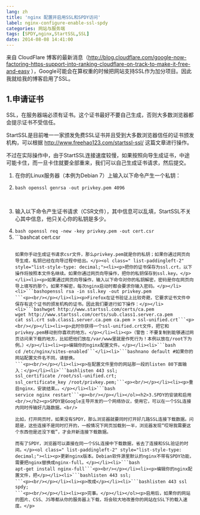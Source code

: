```yaml
---
lang: zh
title: 'nginx 配置并启用SSL和SPDY访问'
label: nginx-configure-enable-ssl-spdy
categories: 网站与服务端
tags: [SPDY,nginx,StartSSL,SSL]
date: 2014-08-08 14:41:00
---
```

来自 CloudFlare 博客的最新消息（<a href="http://blog.cloudflare.com/google-now-factoring-https-support-into-ranking-cloudflare-on-track-to-make-it-free-and-easy" _src="http://blog.cloudflare.com/google-now-factoring-https-support-into-ranking-cloudflare-on-track-to-make-it-free-and-easy">http://blog.cloudflare.com/google-now-factoring-https-support-into-ranking-cloudflare-on-track-to-make-it-free-and-easy</a> ），Google可能会在算权重的时候把网站支持SSL作为加分项目。因此我就给我的博客启用了SSL。</p><h2>1.申请证书<br/></h2><p>SSL，在服务器端必须有证书。这个证书最好不要自己生成，否则大多数浏览器都会提示证书不受信任。

StartSSL是目前唯一一家颁发免费SSL证书并且受到大多数浏览器信任的证书颁发机构，可以根据 <a href="http://www.freehao123.com/startssl-ssl/" _src="http://www.freehao123.com/startssl-ssl/">http://www.freehao123.com/startssl-ssl/</a> 这篇文章进行操作。

不过在实际操作中，由于StartSSL连接速度较慢，如果按照向导生成证书，中途可能卡住，而一旦卡住就要全部重来，我们可以自己生成证书请求，然后提交。</p><ol class=" list-paddingleft-2" style="list-style-type: decimal;"><li><p>在你的Linux服务器（本例为Debian 7）上输入以下命令产生一个私钥：</p></li><li>```bash
openssl genrsa -out privkey.pem 4096```<p><br/></p></li><li><p>输入以下命令产生证书请求（CSR文件），其中信息可以乱填，StartSSL不关心其中信息，他只关心你的私钥是多少。</p></li><li>```bash
openssl req -new -key privkey.pem -out cert.csr```</li><li>```bashcat cert.csr
```<p><br/></p></li><li><p>把第五步的输出复制。</p></li><li><p>按照上面这篇文章操作，执行到这一步时选择Skip，然后粘贴入你的证书请求，然后下一步。</p></li></ol><p><img src="/usr/uploads/16501407479649.gif" title="startssl_19.gif"/></p><h2>2.安装证书<br/></h2><p>完成上面的步骤后，你应该（至少）有两个文件：一个是你的私钥，一个是证书文件。

如果你手动生成证书请求csr文件，那么privkey.pem就是你的私钥；如果你通过网页向导生成，私钥已经在向导过程中给出。</p><ol class=" list-paddingleft-2" style="list-style-type: decimal;"><li><p>把你的证书保存为ssl.crt，以下操作将按照本文件名继续。如果你通过网页向导操作，把你的私钥保存到ssl.key。</p></li><li><p>如果通过网页向导操作，输入以下命令对你的私钥解密，密码是你在网页向导上填写的那个。如果不解密，每次nginx启动时都会要求你输入密码。</p></li><li>```bashopenssl rsa -in ssl.key -out privkey.pem
```<p><br/></p></li><li><p>Firefox在证书验证上比较奇葩，它要求证书文件中保存有这个证书的颁发机构的证书。因此我们要进行如下操作：</p></li><li>```bashwget http://www.startssl.com/certs/ca.pem
wget http://www.startssl.com/certs/sub.class1.server.ca.pem
cat ssl.crt sub.class1.server.ca.pem ca.pem > ssl-unified.crt```<p><br/></p></li><li><p>此时你获得一个ssl-unified.crt文件，把它和privkey.pem移动到你喜欢的地方。</p></li><li><p>（警告：不要复制到能够通过网页访问来下载的地方，比如把他们放在/var/www里就是作死行为！本例以放在/root下为例。）</p></li><li><p>编辑你的nginx配置文件。</p></li><li>```bash
cd /etc/nginx/sites-enabled```</li><li>```bashnano default #如果你的网站配置文件名不同，请替换。
```<p><br/></p></li><li><p>在配置文件里你的网站那一段的listen 80下面输入：</p></li><li>```bashlisten 443 ssl;
ssl_certificate /root/ssl-unified.crt;
ssl_certificate_key /root/privkey.pem;```<p><br/></p></li><li><p>重启nginx，安装结束。。</p></li><li>```bash
service nginx restart```<p><br/></p></li></ol><h2>3.SPDY的安装和启用<br/></h2><p>SPDY是Google主导开发的一个网络协议，使用它，可以在一个SSL连接内同时传输好几路数据。<br/>

比如，打开网页时，如果没有SPDY，那么浏览器就要同时打开好几路SSL连接下载数据。问题是，这些连接不是同时打开的，一般情况下网页加载到一半，浏览器发现“哎呀我需要这个东西但是还没下载”，才会开新连接下载数据。

而有了SPDY，浏览器可以直接在同一个SSL连接中下载数据，省去了连接和SSL验证的时间。</p><ol class=" list-paddingleft-2" style="list-style-type: decimal;"><li><p>更新nginx版本。Debian软件源里默认的nginx不带有SPDY功能，需要把nginx替换成nginx-full。</p></li><li>```bash
apt-get install nginx-full```<p><br/></p></li><li><p>编辑你的nginx配置文件，把</p></li><li>```bashlisten 443 ssl;
```<p><br/></p></li><li><p>改成</p></li><li>```bashlisten 443 ssl spdy;
```<p><br/></p></li><li><p>完事。</p></li></ol><p>启用后，如果你的网站的图片、CSS、JS等都从你的服务器上下载，将会较大地改善你的网站在SSL下的载入速度。</p>